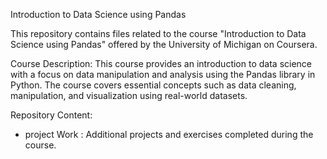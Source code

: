 Introduction to Data Science using Pandas

This repository contains files related to the course "Introduction to Data Science using Pandas" offered by the University of Michigan on Coursera. 

Course Description:
This course provides an introduction to data science with a focus on data manipulation and analysis using the Pandas library in Python. The course covers essential concepts such as data cleaning, manipulation, and visualization using real-world datasets.

Repository Content:

- project Work : Additional projects and exercises completed during the course.
  
